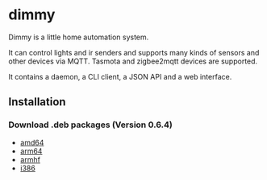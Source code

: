 # dimmy
Dimmy is a little home automation system.

It can control lights and ir senders and supports many kinds of sensors and other devices via MQTT.
Tasmota and zigbee2mqtt devices are supported.

It contains a daemon, a CLI client, a JSON API and a web interface.


## Installation
### Download .deb packages (Version 0.6.4)

* [amd64](http://deb.flupps.net/pool/main/d/dimmy/dimmy_0.6.4_amd64.deb)
* [arm64](http://deb.flupps.net/pool/main/d/dimmy/dimmy_0.6.4_arm64.deb)
* [armhf](http://deb.flupps.net/pool/main/d/dimmy/dimmy_0.6.4_armhf.deb)
* [i386](http://deb.flupps.net/pool/main/d/dimmy/dimmy_0.6.4_i386.deb)

